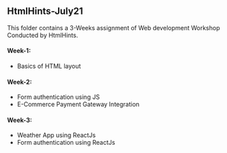 ## HtmlHints-July21

  <p>This folder contains a 3-Weeks assignment of Web development Workshop Conducted by HtmlHints.</p> 
  <h4>Week-1:</h4>
   <ul>
     <li>Basics of HTML layout</li>
   </ul>
   
  <h4>Week-2:</h4>
   <ul>
     <li>Form authentication using JS</li>
     <li>E-Commerce Payment Gateway Integration</li>
   </ul>

  <h4>Week-3:</h4>
   <ul>
     <li>Weather App using ReactJs</li>
     <li>Form authentication using ReactJs</li>
   </ul>
